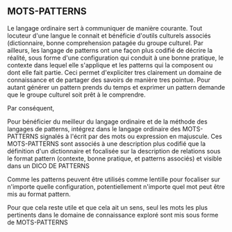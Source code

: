 ## MOTS-PATTERNS

Le langage ordinaire sert à communiquer de manière courante. Tout locuteur d'une langue le connait et bénéficie d'outils culturels associés (dictionnaire, bonne comprehension patagée du groupe culturel. Par ailleurs, les langage de patterns ont une façon plus codifié de décrire la réalité, sous forme d'une configuration qui conduit à une bonne pratique, le contexte dans lequel elle s'applique et les patterns qui la composent ou dont elle fait partie. Ceci permet d'expliciter tres clairement un domaine de connaissance et de partager des savoirs de manière tres pointue. Pour autant générer un pattern prends du temps et exprimer un pattern demande que le groupe culturel soit prêt à le comprendre.

Par conséquent, 

Pour bénéficier du meilleur du langage ordinaire et de la méthode des langages de patterns, intégrez dans le langage ordinaire des MOTS-PATTERNS signalés à l'écrit par des mots ou expression en majuscule. Ces MOTS-PATTERNS sont associés à une description plus codifié que la définition d'un dictionnaire et focalisée sur la description de relations sous le format pattern (contexte, bonne pratique, et patterns associés) et visible dans un DICO DE PATTERNS

Comme les patterns peuvent être utilisés comme lentille pour focaliser sur n'importe quelle configuration, potentiellement n'importe quel mot peut être mis au format pattern. 

Pour que cela reste utile et que cela ait un sens, seul les mots les plus pertinents dans le domaine de connaissance exploré sont mis sous forme de MOTS-PATTERNS

